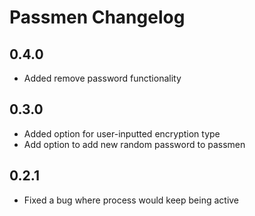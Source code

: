 # Passmen Changelog

## 0.4.0
* Added remove password functionality

## 0.3.0
* Added option for user-inputted encryption type
* Add option to add new random password to passmen

## 0.2.1
* Fixed a bug where process would keep being active
